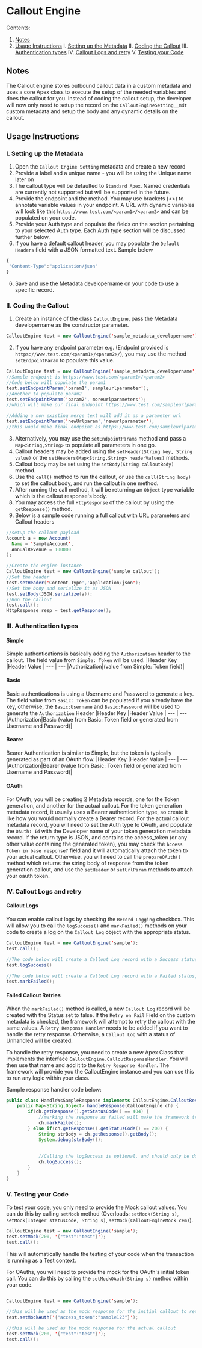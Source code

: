 # Callout Engine

Contents:
1. [Notes](#notes)
2. [Usage Instructions](#usage-instructions)
 I. [Setting up the Metadata](#setting-up-the-metadata)
 II. [Coding the Callout](#coding-the-callout)
 III. [Authentication types](#authentication-types)
 IV. [Callout Logs and retry](#callout-logs-and-retry)
 V. [Testing your Code](#testing-your-code)

## Notes

The Callout engine stores outbound callout data in a custom metadata and uses a core Apex class to execute the setup of the needed variables and does the callout for you. Instead of coding the callout setup, the developer will now only need to setup the record on the `CalloutEngineSetting__mdt` custom metadata and setup the body and any dynamic details on the callout.

## Usage Instructions
### I. Setting up the Metadata
1. Open the `Callout Engine Setting` metadata and create a new record
2. Provide a label and a unique name - you will be using the Unique name later on
3. The callout type will be defaulted to `Standard Apex`. Named credentials are currently not supported but will be supported in the future.
4. Provide the endpoint and the method. You may use brackets (<>) to annotate variable values in your endpoint. A URL with dynamic variables will look like this `https://www.test.com/<param1>/<param2>` and can be populated on your code.
5. Provide your Auth type and populate the fields on the section pertaining to your selected Auth type. Each Auth type section will be discussed further below.
6. If you have a default callout header, you may populate the `Default Headers` field with a JSON formatted text. Sample below
 ```javascript
 {
  "Content-Type":"application/json"
 }
 ```
6. Save and use the Metadata developername on your code to use a specific record.

### II. Coding the Callout
1. Create an instance of the class `CalloutEngine`, pass the Metadata developername as the constructor parameter.
```java
CalloutEngine test = new CalloutEngine('sample_metadata_developername');
```
2. If you have any endpoint parameter e.g. (Endpoint provided is `https://www.test.com/<param1>/<param2>/`), you may use the method `setEndpointParam` to populate this value.
```java
CalloutEngine test = new CalloutEngine('sample_metadata_developername');
//Sample endpoint is https://www.test.com/<param1>/<param2>
//Code below will populate the param1
test.setEndpointParam('param1','sampleurlparameter');
//Another to populate param2
test.setEndpointParam('param2','moreurlparameters');
//which will make our final endpoint https://www.test.com/sampleurlparameter/moreurlparameters

//Adding a non existing merge text will add it as a parameter url
test.setEndpointParam('newUrlparam','newurlparameter');
//this would make final endpoint as https://www.test.com/sampleurlparameter/moreurlparameters?newUrlparam=newurlparameter
```
3. Alternatively, you may use the `setEndpointParams` method and pass a `Map<String,String>` to populate all parameters in one go.
4. Callout headers may be added using the `setHeader(String key, String value)` or the `setHeaders(Map<String,String> headerValues)` methods.
5. Callout body may be set using the `setBody(String calloutBody)` method.
6. Use the `call()` method to run the callout, or use the `call(String body)` to set the callout body, and run the callout in one method.
7. After running the call method, it will be returning an `Object` type variable which is the callout response's body.
8. You may access the full `HttpResponse` of the callout by using the `getResponse()` method.
9. Below is a sample code running a full callout with URL parameters and Callout headers
```java
//setup the callout payload
Account a = new Account(
  Name = 'SampleAccount',
  AnnualRevenue = 100000
);

//Create the engine instance
CalloutEngine test = new CalloutEngine('sample_callout');
//Set the header
test.setHeader('Content-Type','application/json');
//Set the body and serialize it as JSON
test.setBody(JSON.serialize(a));
//Run the callout
test.call();
HttpResponse resp = test.getResponse();
```

### III. Authentication types
#### Simple
Simple authentications is basically adding the `Authorization` header to the callout. The field value from `Simple: Token` will be used. 
|Header Key |Header Value  |
--- | ---
|Authorization|(value from Simple: Token field)|

#### Basic
Basic authentications is using a Username and Password to generate a key. The field value from `Basic: Token` can be populated if you already have the key, otherwise, the `Basic:Username` and `Basic:Password` will be used to generate the `Authorization` Header 
|Header Key |Header Value  |
--- | ---
|Authorization|Basic (value from Basic: Token field or generated from Username and Password)|

#### Bearer
Bearer Authentication is similar to Simple, but the token is typically generated as part of an OAuth flow.
|Header Key |Header Value  |
--- | ---
|Authorization|Bearer (value from Basic: Token field or generated from Username and Password)|

#### OAuth
For OAuth, you will be creating 2 Metadata records, one for the Token generation, and another for the actual callout. For the token generation metadata record, it usually uses a Bearer authentication type, so create it like how you would normally create a Bearer record. For the actual callout metadata record, you will need to set the Auth type to OAuth, and populate the `OAuth: Id` with the Developer name of your token generation metadata record. If the return type is JSON, and contains the access_token (or any other value containing the generated token), you may check the `Access Token in base response?` field and it will automatically attach the token to your actual callout. Otherwise, you will need to call the `prepareOAuth()` method which returns the string body of response from the token generation callout, and use the `setHeader` or `setUrlParam` methods to attach your oauth token.


### IV. Callout Logs and retry

#### Callout Logs
You can enable callout logs by checking the `Record Logging` checkbox. This will allow you to call the `logSuccess()` and `markFailed()` methods on your code to create a log on the `Callout Log` object with the appropriate status.
```java
CalloutEngine test = new CalloutEngine('sample');
test.call();

//The code below will create a Callout Log record with a Success status
test.logSuccess()

//The code below will create a Callout Log record with a Failed status, If the Retry on fail checkbox is checked, the framework will attempt to retry the callout with the same Callout values as the failed callout.
test.markFailed();
```

#### Failed Callout Retries
When the `markFailed()` method is called, a new `Callout Log` record will be created with the Status set to false. If the `Retry on Fail` Field on the custom metadata is checked, the framework will attempt to retry the callout with the same values. A `Retry Response Handler` needs to be added if you want to handle the retry response. Otherwise, a `Callout Log` with a status of Unhandled will be created.

To handle the retry response, you need to create a new Apex Class that implements the interface `CalloutEngine.CalloutResponseHandler`. You will then use that name and add it to the `Retry Response Handler`. The framework will provide you the CalloutEngine instance and you can use this to run any logic within your class.

Sample response handler code below:
```java
public class HandleWsSampleResponse implements CalloutEngine.CalloutResponseHandler {
    public Map<String,Object> handleResponse(CalloutEngine ch) {
        if(ch.getResponse().getStatusCode() == 404) {
            //marking the response as failed will make the framework try to run the Retry again, only if the retry counter is less than the value on the Retry Count on the metadata
            ch.markFailed();
        } else if(ch.getResponse().getStatusCode() == 200) {
            String strBody = ch.getResponse().getBody();
            System.debug(strBody());
            
            
            //Calling the logSuccess is optional, and should only be done if you want a log of the success callout
            ch.logSuccess();
        }
    }
}
```

### V. Testing your Code
To test your code, you only need to provide the Mock callout values. You can do this by calling `setMock` method (Overloads: `setMock(String s)`, `setMock(Integer statusCode, String s)`, `setMock(CalloutEngineMock cem)`). 

```java
CalloutEngine test = new CalloutEngine('sample');
test.setMock(200, '{"test":"test"}');
test.call();
```

This will automatically handle the testing of your code when the transaction is running as a Test context.

For OAuths, you will need to provide the mock for the OAuth's initial token call. You can do this by calling the `setMockOAuth(String s)` method within your code.
```java

CalloutEngine test = new CalloutEngine('sample');

//this will be used as the mock response for the initial callout to retrieve the token
test.setMockAuth('{"access_token":"sample123"}');

//this will be used as the mock response for the actual callout
test.setMock(200, '{"test":"test"}');
test.call();
```


